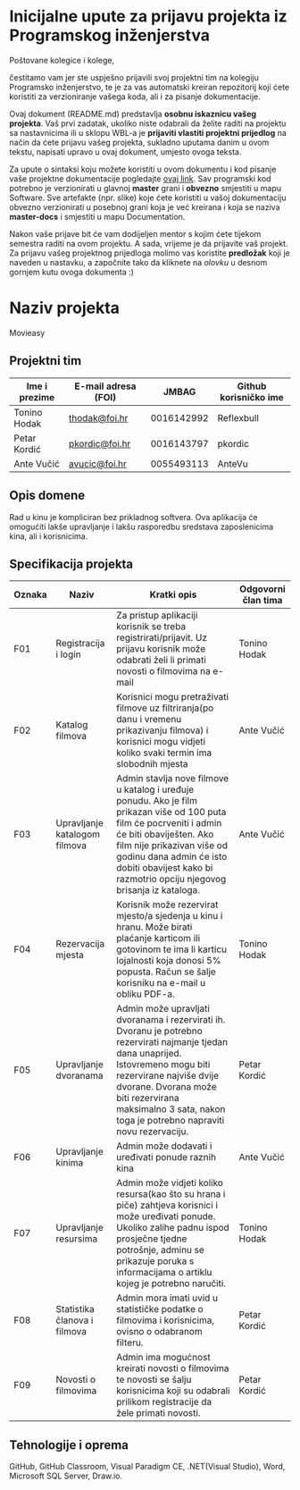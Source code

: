 # Inicijalne upute za prijavu projekta iz Programskog inženjerstva

Poštovane kolegice i kolege, 

čestitamo vam jer ste uspješno prijavili svoj projektni tim na kolegiju Programsko inženjerstvo, te je za vas automatski kreiran repozitorij koji ćete koristiti za verzioniranje vašega koda, ali i za pisanje dokumentacije.

Ovaj dokument (README.md) predstavlja **osobnu iskaznicu vašeg projekta**. Vaš prvi zadatak, ukoliko niste odabrali da želite raditi na projektu sa nastavnicima ili u sklopu WBL-a je **prijaviti vlastiti projektni prijedlog** na način da ćete prijavu vašeg projekta, sukladno uputama danim u ovom tekstu, napisati upravo u ovaj dokument, umjesto ovoga teksta.

Za upute o sintaksi koju možete koristiti u ovom dokumentu i kod pisanje vaše projektne dokumentacije pogledajte [ovaj link](https://guides.github.com/features/mastering-markdown/).
Sav programski kod potrebno je verzionirati u glavnoj **master** grani i **obvezno** smjestiti u mapu Software. Sve artefakte (npr. slike) koje ćete koristiti u vašoj dokumentaciju obvezno verzionirati u posebnoj grani koja je već kreirana i koja se naziva **master-docs** i smjestiti u mapu Documentation.

Nakon vaše prijave bit će vam dodijeljen mentor s kojim ćete tijekom semestra raditi na ovom projektu. A sada, vrijeme je da prijavite vaš projekt. Za prijavu vašeg projektnog prijedloga molimo vas koristite **predložak** koji je naveden u nastavku, a započnite tako da kliknete na *olovku* u desnom gornjem kutu ovoga dokumenta :) 

# Naziv projekta
Movieasy

## Projektni tim

Ime i prezime | E-mail adresa (FOI) | JMBAG | Github korisničko ime
------------  | ------------------- | ----- | ---------------------
Tonino Hodak | thodak@foi.hr | 0016142992 | Reflexbull
Petar Kordić | pkordic@foi.hr | 0016143797 | pkordic
Ante Vučić | avucic@foi.hr | 0055493113 | AnteVu

## Opis domene
Rad u kinu je kompliciran bez prikladnog softvera. Ova aplikacija će omogućiti lakše upravljanje i lakšu rasporedbu sredstava zaposlenicima kina, ali i korisnicima.

## Specifikacija projekta
Oznaka | Naziv | Kratki opis | Odgovorni član tima
------ | ----- | ----------- | -------------------
F01 | Registracija i login |Za pristup aplikaciji korisnik se treba registrirati/prijavit. Uz prijavu korisnik može odabrati želi li primati novosti o filmovima na e-mail | Tonino Hodak
F02 | Katalog filmova | Korisnici mogu pretraživati filmove uz filtriranja(po danu i vremenu prikazivanju filmova) i korisnici mogu vidjeti koliko svaki termin ima slobodnih mjesta | Ante Vučić
F03 | Upravljanje katalogom filmova | Admin stavlja nove filmove u katalog i uređuje ponudu. Ako je film prikazan više od 100 puta film će pocrveniti i admin će biti obaviješten. Ako film nije prikazivan više od godinu dana admin će isto dobiti obavijest kako bi razmotrio opciju njegovog brisanja iz kataloga. | Ante Vučić
F04 | Rezervacija mjesta | Korisnik može rezervirat mjesto/a sjedenja u kinu i hranu. Može birati plaćanje karticom ili gotovinom te ima li karticu lojalnosti koja donosi 5% popusta. Račun se šalje korisniku na e-mail u obliku PDF-a. | Tonino Hodak
F05 | Upravljanje dvoranama | Admin može upravljati dvoranama i rezervirati ih. Dvoranu je potrebno rezervirati najmanje tjedan dana unaprijed. Istovremeno mogu biti rezervirane najviše dvije dvorane. Dvorana može biti rezervirana maksimalno 3 sata, nakon toga je potrebno napraviti novu rezervaciju. | Petar Kordić
F06 | Upravljanje kinima | Admin može dodavati i uređivati ponude raznih kina | Ante Vučić
F07 | Upravljanje resursima | Admin može vidjeti koliko resursa(kao što su hrana i piče) zahtjeva korisnici i može uređivati ponude. Ukoliko zalihe padnu ispod prosječne tjedne potrošnje, adminu se prikazuje poruka s informacijama o artiklu kojeg je potrebno naručiti. | Tonino Hodak
F08 | Statistika članova i filmova | Admin mora imati uvid u statističke podatke o filmovima i korisnicima, ovisno o odabranom filteru. | Petar Kordić
F09 | Novosti o filmovima | Admin ima mogućnost kreirati novosti o filmovima te novosti se šalju korisnicima koji su odabrali prilikom registracije da žele primati novosti. | Petar Kordić

## Tehnologije i oprema
GitHub, GitHub Classroom, Visual Paradigm CE, .NET(Visual Studio), Word, Microsoft SQL Server, Draw.io.
